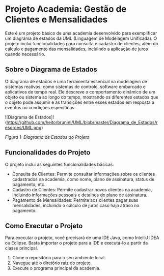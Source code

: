 # Projeto Academia: Gestão de Clientes e Mensalidades

Este é um projeto básico de uma academia desenvolvido para exemplificar um diagrama de estados da UML (Linguagem de Modelagem Unificada). O projeto inclui funcionalidades para consulta e cadastro de clientes, além do cálculo e pagamento das mensalidades, incluindo a aplicação de juros quando necessário.

## Sobre o Diagrama de Estados

O diagrama de estados é uma ferramenta essencial na modelagem de sistemas reativos, como sistemas de controle, software embarcado e aplicativos de tempo real. Ele descreve o comportamento dinâmico de um objeto ou sistema ao longo do tempo, mostrando os diferentes estados que o objeto pode assumir e as transições entre esses estados em resposta a eventos ou condições específicas.

![Diagrama de Estados]!(https://github.com/heitorbrunini/UML/blob/master/Diagrama_de_Estados/resorces/UML.png)

*Figura 1: Diagrama de Estados do Projeto*

## Funcionalidades do Projeto

O projeto inclui as seguintes funcionalidades básicas:

- Consulta de Clientes: Permite consultar informações sobre os clientes cadastrados na academia, como nome, plano de assinatura, status de pagamento, etc.
- Cadastro de Clientes: Permite cadastrar novos clientes na academia, incluindo informações pessoais e detalhes do plano de assinatura.
- Pagamento de Mensalidades: Permite aos clientes pagar suas mensalidades, incluindo o cálculo de juros caso haja atraso no pagamento.

## Como Executar o Projeto

Para executar o projeto, você precisará de uma IDE Java, como IntelliJ IDEA ou Eclipse. Basta importar o projeto para a IDE e executá-lo a partir da classe principal.

1. Clone o repositório para o seu ambiente local.
2. Navegue até o diretório raiz do projeto.
3. Execute o programa principal da academia.

